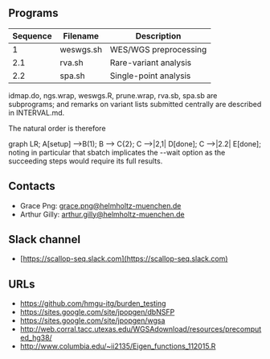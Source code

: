 <script src="https://cdnjs.cloudflare.com/ajax/libs/mermaid/8.3.1/mermaid.min.js" crossorigin="anonymous"></script>
<script>mermaid.initialize({startOnLoad:false});</script>
<script>let graphStr = `graph LR;
A[0] -->B(1);
B --> C{2};
C -->|2.1~| D[done~];
C -->|2.2~| E[done~]`;
onload = () => {
  mermaid.render("mermaid", graphStr, document.getElementsByTagName("div")[0]);
}
</script>
## Programs

| Sequence | Filename  | Description           |
| ---------|---------- | --------------------- |
| 1        | weswgs.sh | WES/WGS preprocessing |
| 2.1      | rva.sh    | Rare-variant analysis |
| 2.2      | spa.sh    | Single-point analysis |

idmap.do, ngs.wrap, weswgs.R, prune.wrap, rva.sb, spa.sb are subprograms; and remarks on variant lists submitted centrally are described in INTERVAL.md.

The natural order is therefore
<div class="mermaid">
graph LR;
A[setup] -->B(1);
    B --> C{2};
    C -->|2,1| D[done];
    C -->|2.2| E[done];
</div>
noting in particular that sbatch implicates the --wait option as the succeeding steps would require its full results.

## Contacts

* Grace Png: grace.png@helmholtz-muenchen.de
* Arthur Gilly: arthur.gilly@helmholtz-muenchen.de

## Slack channel

* [https://scallop-seq.slack.com](https://scallop-seq.slack.com)

## URLs

* https://github.com/hmgu-itg/burden_testing
* https://sites.google.com/site/jpopgen/dbNSFP
* https://sites.google.com/site/jpopgen/wgsa
* http://web.corral.tacc.utexas.edu/WGSAdownload/resources/precomputed_hg38/
* http://www.columbia.edu/~ii2135/Eigen_functions_112015.R
